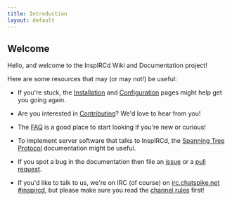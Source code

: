 ```yaml
---
title: Introduction
layout: default
---
```


## Welcome

Hello, and welcome to the InspIRCd Wiki and Documentation project!

Here are some resources that may (or may not!) be useful:

* If you're stuck, the [Installation](https://github.com/inspircd/wiki/blob/master/Installation.md)
and [Configuration](https://github.com/inspircd/wiki/blob/master/Configuration.md) pages might help
get you going again.

* Are you interested in [Contributing](https://github.com/inspircd/wiki/blob/master/Contributing.md)?
We'd love to hear from you!

* The [FAQ](https://github.com/inspircd/wiki/blob/master/FAQ.md) is a good place to start looking if
you're new or curious!

* To implement server software that talks to InspIRCd, the [Spanning Tree Protocol](https://github.com/inspircd/wiki/blob/master/Modules/spanningtree/Protocol.md)
documentation might be useful.

* If you spot a bug in the documentation then file an [issue](https://github.com/inspircd/wiki/issues)
or a [pull request](https://github.com/inspircd/wiki/pulls).

* If you'd like to talk to us, we're on IRC (of course) on [irc.chatspike.net #inspircd](irc://irc.chatspike.net/inspircd),
but please make sure you read the [channel rules](https://github.com/inspircd/wiki/blob/master/IRC-Channel-Rules.md)
first!
